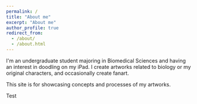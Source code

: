 ```yaml
---
permalink: /
title: "About me"
excerpt: "About me"
author_profile: true
redirect_from: 
  - /about/
  - /about.html
---
```


I'm an undergraduate student majoring in Biomedical Sciences and having an interest in doodling on my iPad.
I create artworks related to biology or my original characters, and occasionally create fanart.

This site is for showcasing concepts and processes of my artworks.

Test